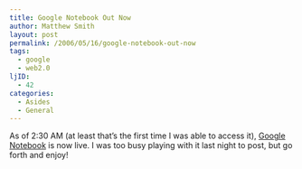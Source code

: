 ```yaml
---
title: Google Notebook Out Now
author: Matthew Smith
layout: post
permalink: /2006/05/16/google-notebook-out-now
tags:
  - google
  - web2.0
ljID:
  - 42
categories:
  - Asides
  - General
---
```

As of 2:30 AM (at least that&#8217;s the first time I was able to access it), <a href="http://google.com/notebook" target="_blank">Google Notebook</a> is now live. I was too busy playing with it last night to post, but go forth and enjoy!